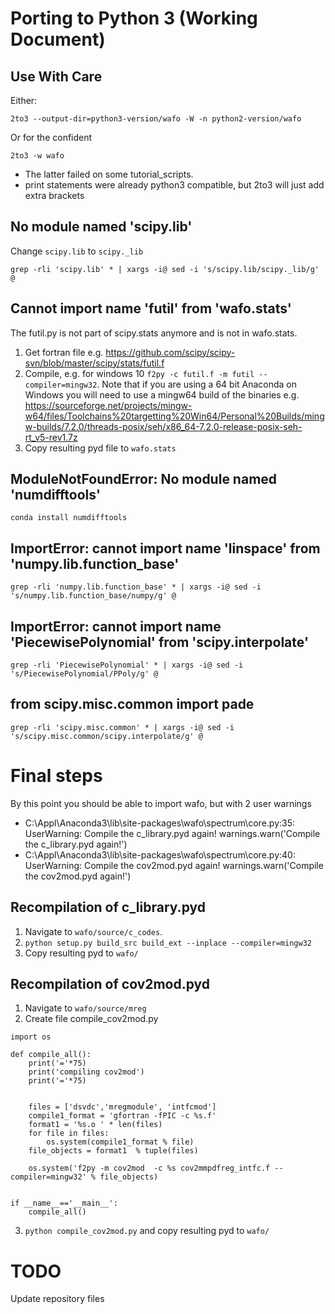 # Porting to Python 3 (Working Document)

## Use With Care

Either:

```2to3 --output-dir=python3-version/wafo -W -n python2-version/wafo```

Or for the confident

```2to3 -w wafo```

- The latter failed on some tutorial_scripts.
- print statements were already python3 compatible, but 2to3 will just add extra brackets


## No module named 'scipy.lib'

Change ```scipy.lib``` to ```scipy._lib```

```grep -rli 'scipy.lib' * | xargs -i@ sed -i 's/scipy.lib/scipy._lib/g' @```

## Cannot import name 'futil' from 'wafo.stats'

The futil.py is not part of scipy.stats anymore and is not in wafo.stats.

1. Get fortran file e.g. https://github.com/scipy/scipy-svn/blob/master/scipy/stats/futil.f
2. Compile, e.g. for windows 10 ```f2py -c futil.f -m futil --compiler=mingw32```. Note that if you are using a 64 bit Anaconda on Windows you will need to use a mingw64 build of the binaries e.g. https://sourceforge.net/projects/mingw-w64/files/Toolchains%20targetting%20Win64/Personal%20Builds/mingw-builds/7.2.0/threads-posix/seh/x86_64-7.2.0-release-posix-seh-rt_v5-rev1.7z
3. Copy resulting pyd file to ```wafo.stats```

## ModuleNotFoundError: No module named 'numdifftools'

```conda install numdifftools```

## ImportError: cannot import name 'linspace' from 'numpy.lib.function_base'

```grep -rli 'numpy.lib.function_base' * | xargs -i@ sed -i 's/numpy.lib.function_base/numpy/g' @```

## ImportError: cannot import name 'PiecewisePolynomial' from 'scipy.interpolate'

```grep -rli 'PiecewisePolynomial' * | xargs -i@ sed -i 's/PiecewisePolynomial/PPoly/g' @```

## from scipy.misc.common import pade

```grep -rli 'scipy.misc.common' * | xargs -i@ sed -i 's/scipy.misc.common/scipy.interpolate/g' @```

# Final steps

By this point you should be able to import wafo, but with 2 user warnings

* C:\Appl\Anaconda3\lib\site-packages\wafo\spectrum\core.py:35: UserWarning: Compile the c_library.pyd again!
  warnings.warn('Compile the c_library.pyd again!')
* C:\Appl\Anaconda3\lib\site-packages\wafo\spectrum\core.py:40: UserWarning: Compile the cov2mod.pyd again!
  warnings.warn('Compile the cov2mod.pyd again!')

## Recompilation of c_library.pyd

1. Navigate to ```wafo/source/c_codes```. 
2. ```python setup.py build_src build_ext --inplace --compiler=mingw32```
3. Copy resulting pyd to ```wafo/```

## Recompilation of cov2mod.pyd 

1. Navigate to ```wafo/source/mreg```
2. Create file compile_cov2mod.py

``` # Based on compile_all
import os

def compile_all():   
    print('='*75)
    print('compiling cov2mod')
    print('='*75)
    
 
    files = ['dsvdc','mregmodule', 'intfcmod']
    compile1_format = 'gfortran -fPIC -c %s.f'
    format1 = '%s.o ' * len(files)
    for file in files:
        os.system(compile1_format % file)
    file_objects = format1  % tuple(files)
        
    os.system('f2py -m cov2mod  -c %s cov2mmpdfreg_intfc.f --compiler=mingw32' % file_objects)
     
    
if __name__=='__main__':
    compile_all()
```

3. ```python compile_cov2mod.py``` and copy resulting pyd to ```wafo/```

# TODO

Update repository files
